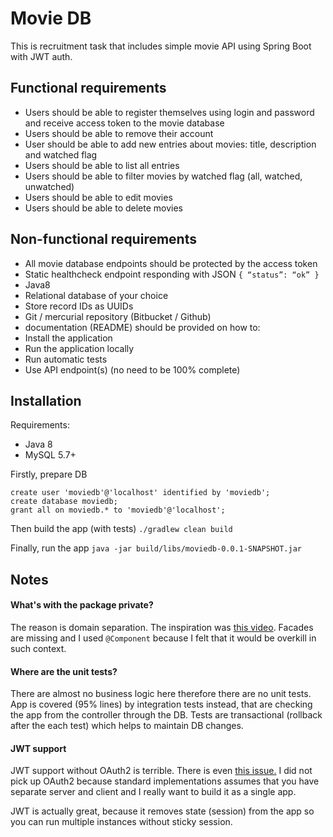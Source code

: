 # Movie DB
This is recruitment task that includes simple movie API using Spring Boot with JWT auth.
 
## Functional requirements
* Users should be able to register themselves using login and password and receive access token to the movie database
* Users should be able to remove their account
* User should be able to add new entries about movies: title, description and watched flag
* Users should be able to list all entries
* Users should be able to filter movies by watched flag (all, watched, unwatched)
* Users should be able to edit movies
* Users should be able to delete movies

## Non-functional requirements
* All movie database endpoints should be protected by the access token
* Static health­check endpoint responding with JSON `{ “status”: “ok” }`
* Java8
* Relational database of your choice
* Store record IDs as UUIDs
* Git / mercurial repository (Bitbucket / Github)
* documentation (README) should be provided on how to:
* Install the application
* Run the application locally
* Run automatic tests
* Use API endpoint(s) (no need to be 100% complete)

## Installation
Requirements:
* Java 8
* MySQL 5.7+

Firstly, prepare DB
```$sql
create user 'moviedb'@'localhost' identified by 'moviedb';
create database moviedb;
grant all on moviedb.* to 'moviedb'@'localhost';
```
Then build the app (with tests)
```./gradlew clean build```

Finally, run the app
```java -jar build/libs/moviedb-0.0.1-SNAPSHOT.jar```

## Notes
#### What's with the package private?
The reason is domain separation. The inspiration was [this video](https://www.youtube.com/watch?v=5Q8kiSN6390). Facades are missing and I used `@Component` because I felt that it would be overkill in such context.

#### Where are the unit tests?
There are almost no business logic here therefore there are no unit tests. App is covered (95% lines) by integration tests instead, that are checking the app from the controller through the DB. Tests are transactional (rollback after the each test) which helps to maintain DB changes.

#### JWT support
JWT support without OAuth2 is terrible. There is even [this issue.](https://github.com/spring-projects/spring-security-oauth/issues/368)
I did not pick up OAuth2 because standard implementations assumes that you have separate server and client and I really want to build it as a single app.
 
JWT is actually great, because it removes state (session) from the app so you can run multiple instances without sticky session. 